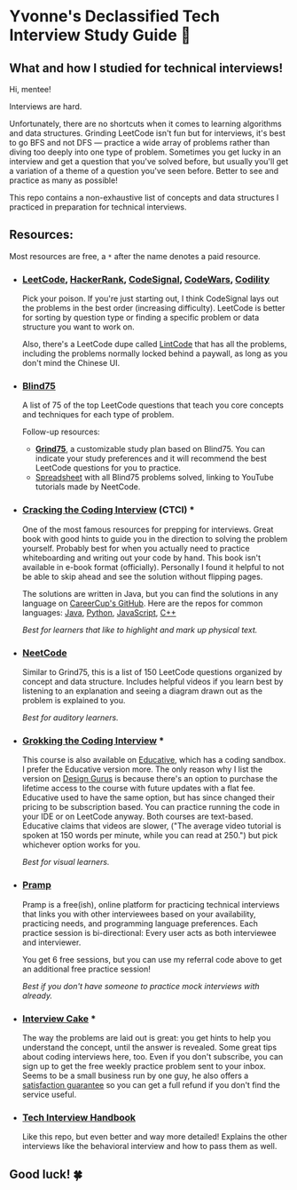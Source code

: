 Yvonne's Declassified Tech Interview Study Guide 📝
==========

What and how I studied for technical interviews!
-----

Hi, mentee!

Interviews are hard.

Unfortunately, there are no shortcuts when it comes to learning algorithms and data structures. Grinding LeetCode isn't fun but for interviews, it's best to go BFS and not DFS — practice a wide array of problems rather than diving too deeply into one type of problem. Sometimes you get lucky in an interview and get a question that you've solved before, but usually you'll get a variation of a theme of a question you've seen before. Better to see and practice as many as possible!

This repo contains a non-exhaustive list of concepts and data structures I practiced in preparation for technical interviews.

## Resources:

Most resources are free, a `*` after the name denotes a paid resource.

- ### [LeetCode](https://leetcode.com/), [HackerRank](https://www.hackerrank.com/), [CodeSignal](https://codesignal.com/), [CodeWars](https://www.codewars.com/), [Codility](https://www.codility.com/)

  Pick your poison. If you're just starting out, I think CodeSignal lays out the problems in the best order (increasing difficulty). LeetCode is better for sorting by question type or finding a specific problem or data structure you want to work on.

  Also, there's a LeetCode dupe called [LintCode](https://www.lintcode.com/) that has all the problems, including the problems normally locked behind a paywall, as long as you don't mind the Chinese UI.

- ### [Blind75](https://www.teamblind.com/post/New-Year-Gift---Curated-List-of-Top-75-LeetCode-Questions-to-Save-Your-Time-OaM1orEU)

  A list of 75 of the top LeetCode questions that teach you core concepts and techniques for each type of problem.

  Follow-up resources:
  - **[Grind75](https://www.techinterviewhandbook.org/grind75)**, a customizable study plan based on Blind75. You can indicate your study preferences and it will recommend the best LeetCode questions for you to practice.
  - [Spreadsheet](https://docs.google.com/spreadsheets/d/1A2PaQKcdwO_lwxz9bAnxXnIQayCouZP6d-ENrBz_NXc/edit#gid=0) with all Blind75 problems solved, linking to YouTube tutorials made by NeetCode.


- ### [Cracking the Coding Interview](https://www.crackingthecodinginterview.com/) (CTCI) *

    One of the most famous resources for prepping for interviews. Great book with good hints to guide you in the direction to solving the problem yourself. Probably best for when you actually need to practice whiteboarding and writing out your code by hand. This book isn't available in e-book format (officially). Personally I found it helpful to not be able to skip ahead and see the solution without flipping pages.

    The solutions are written in Java, but you can find the solutions in any language on [CareerCup's GitHub](https://github.com/careercup). Here are the repos for common languages: [Java](https://github.com/careercup/CtCI-6th-Edition), [Python](https://github.com/careercup/CtCI-6th-Edition-Python), [JavaScript](https://github.com/careercup/CtCI-6th-Edition-JavaScript), [C++](https://github.com/careercup/CtCI-6th-Edition-cpp)

    _Best for learners that like to highlight and mark up physical text._
- ### [NeetCode](https://neetcode.io/)

  Similar to Grind75, this is a list of 150 LeetCode questions organized by concept and data structure. Includes helpful videos if you learn best by listening to an explanation and seeing a diagram drawn out as the problem is explained to you.

  _Best for auditory learners._

- ### [Grokking the Coding Interview](https://designgurus.org/course/grokking-the-coding-interview) *

  This course is also available on [Educative](https://www.educative.io/courses/grokking-the-coding-interview), which has a coding sandbox. I prefer the Educative version more. The only reason why I list the version on [Design Gurus](https://designgurus.org/) is because there's an option to purchase the lifetime access to the course with future updates with a flat fee. Educative used to have the same option, but has since changed their pricing to be subscription based. You can practice running the code in your IDE or on LeetCode anyway. Both courses are text-based. Educative claims that videos are slower, ("The average video tutorial is spoken at 150 words per minute, while you can read at 250.") but pick whichever option works for you.

  _Best for visual learners._


- ### [Pramp](https://www.pramp.com/invt/7Gw0V2q3OqhdYPrBBxQO)

  Pramp is a free(ish), online platform for practicing technical interviews that links you with other interviewees based on your availability, practicing needs, and programming language preferences. Each practice session is bi-directional: Every user acts as both interviewee and interviewer.

  You get 6 free sessions, but you can use my referral code above to get an additional free practice session!

  _Best if you don't have someone to practice mock interviews with already._


- ### [Interview Cake](https://www.interviewcake.com/) *

  The way the problems are laid out is great: you get hints to help you understand the concept, until the answer is revealed. Some great tips about coding interviews here, too. Even if you don't subscribe, you can sign up to get the free weekly practice problem sent to your inbox. Seems to be a small business run by one guy, he also offers a [satisfaction guarantee](https://www.interviewcake.com/upgrade#faq-quant) so you can get a full refund if you don't find the service useful. 

- ### [Tech Interview Handbook](https://www.techinterviewhandbook.org/software-engineering-interview-guide/)

  Like this repo, but even better and way more detailed! Explains the other interviews like the behavioral interview and how to pass them as well.

## Good luck! 🍀
